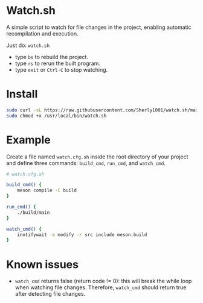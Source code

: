 # Watch.sh

A simple script to watch for file changes in the project, enabling automatic recompilation and execution.

Just do: `watch.sh`

- type `bs` to rebuild the project.
- type `rs` to rerun the built program.
- type `exit` or `Ctrl-C` to stop watching.

# Install

```sh
sudo curl -sL https://raw.githubusercontent.com/Sherly1001/watch.sh/main/watch.sh -o /usr/local/bin/watch.sh
sudo chmod +x /usr/local/bin/watch.sh
```

# Example

Create a file named `watch.cfg.sh` inside the root directory of your project and define three commands: `build_cmd`, `run_cmd`, and `watch_cmd`.

```sh
# watch.cfg.sh

build_cmd() {
    meson compile -C build
}

run_cmd() {
    ./build/main
}

watch_cmd() {
    inotifywait -e modify -r src include meson.build
}
```

# Known issues

- `watch_cmd` returns false (return code != 0): this will break the while loop when watching file changes. Therefore, `watch_cmd` should return true after detecting file changes.
